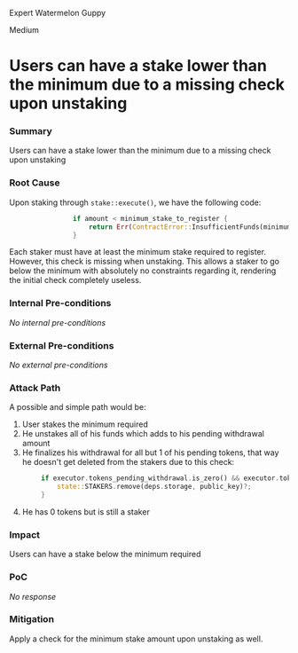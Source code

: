 Expert Watermelon Guppy

Medium

# Users can have a stake lower than the minimum due to a missing check upon unstaking

### Summary

Users can have a stake lower than the minimum due to a missing check upon unstaking

### Root Cause

Upon staking through `stake::execute()`, we have the following code:
```rust
                if amount < minimum_stake_to_register {
                    return Err(ContractError::InsufficientFunds(minimum_stake_to_register, amount));
                }
```
Each staker must have at least the minimum stake required to register. However, this check is missing when unstaking. This allows a staker to go below the minimum with absolutely no constraints regarding it, rendering the initial check completely useless. 

### Internal Pre-conditions

_No internal pre-conditions_

### External Pre-conditions

_No external pre-conditions_

### Attack Path

A possible and simple path would be:
1. User stakes the minimum required
2. He unstakes all of his funds which adds to his pending withdrawal amount
3. He finalizes his withdrawal for all but 1 of his pending tokens, that way he doesn't get deleted from the stakers due to this check:
```rust
        if executor.tokens_pending_withdrawal.is_zero() && executor.tokens_staked.is_zero() {
            state::STAKERS.remove(deps.storage, public_key)?;
        }
```
4. He has 0 tokens but is still a staker

### Impact

Users can have a stake below the minimum required

### PoC

_No response_

### Mitigation

Apply a check for the minimum stake amount upon unstaking as well.